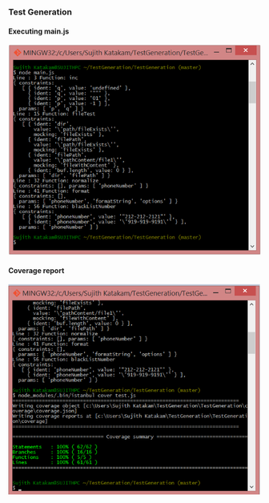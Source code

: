 ### Test Generation

#### Executing main.js

![image1](/screenshots/img.jpg)

#### Coverage report

![image2](/screenshots/img1.jpg)
